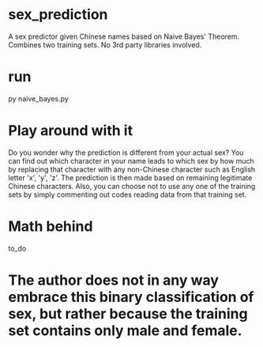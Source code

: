 # sex_prediction
A sex predictor given Chinese names based on Naive Bayes' Theorem. Combines two training sets. No 3rd party libraries involved.

# run
py naive_bayes.py

# Play around with it
Do you wonder why the prediction is different from your actual sex? You can find out which character in your name leads to which sex by how much by replacing that character with any non-Chinese character such as English letter 'x', 'y', 'z'. The prediction is then made based on remaining legitimate Chinese characters. Also, you can choose not to use any one of the training sets by simply commenting out codes reading data from that training set.

# Math behind
to_do

# The author does not in any way embrace this binary classification of sex, but rather because the training set contains only male and female.
